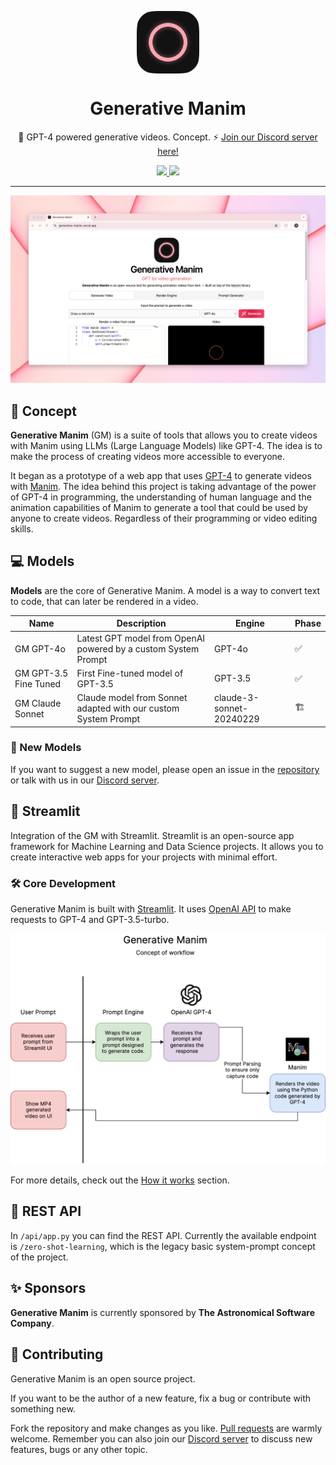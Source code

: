 <p align="center">
  <img
    src=".github/logo.png"
    align="center"
    width="100"
    alt="Generative Manim"
    title="Generative Manim"
  />
  <h1 align="center">Generative Manim</h1>
</p>

<p align="center">
  🎨 GPT-4 powered generative videos. Concept. ⚡️ <a href="https://discord.gg/HkbYEGybGv">Join our Discord server here!</a>
</p>

<p align="center">
  <a href="https://generative-manim.streamlit.app">
    <img src="https://static.streamlit.io/badges/streamlit_badge_black_white.svg" />
  </a>
  <a href="">
    <img src="https://img.shields.io/static/v1?label=OpenAI%20API&message=GPT-4&color=000000&logo=openai&style=flat" />
  </a>
</p>

---

![Preview](./.github/preview.jpg)

## 🚀 Concept

**Generative Manim** (GM) is a suite of tools that allows you to create videos with Manim using LLMs (Large Language Models) like GPT-4. The idea is to make the process of creating videos more accessible to everyone.

It began as a prototype of a web app that uses [GPT-4](https://openai.com/research/gpt-4) to generate videos with [Manim](https://www.manim.community). The idea behind this project is taking advantage of the power of GPT-4 in programming, the understanding of human language and the animation capabilities of Manim to generate a tool that could be used by anyone to create videos. Regardless of their programming or video editing skills.

## 💻 Models

**Models** are the core of Generative Manim. A model is a way to convert text to code, that can later be rendered in a video.

| Name                  | Description                                                    | Engine                   | Phase |
| --------------------- | -------------------------------------------------------------- | ------------------------ | ----- |
| GM GPT-4o             | Latest GPT model from OpenAI powered by a custom System Prompt | GPT-4o                   | ✅    |
| GM GPT-3.5 Fine Tuned | First Fine-tuned model of GPT-3.5                              | GPT-3.5                  | ✅    |
| GM Claude Sonnet      | Claude model from Sonnet adapted with our custom System Prompt | claude-3-sonnet-20240229 | 🏗️    |

### 📡 New Models

If you want to suggest a new model, please open an issue in the [repository](https://github.com/360macky/generative-manim/issues) or talk with us in our [Discord server](https://discord.gg/HkbYEGybGv).

## 🎒 Streamlit

Integration of the GM with Streamlit. Streamlit is an open-source app framework for Machine Learning and Data Science projects. It allows you to create interactive web apps for your projects with minimal effort.

### 🛠 Core Development

Generative Manim is built with [Streamlit](https://streamlit.io). It uses [OpenAI API](https://platform.openai.com/docs/api-reference/introduction) to make requests to GPT-4 and GPT-3.5-turbo.

![Blueprint](./src/pages/blueprint.png)

For more details, check out the [How it works](https://generative-manim.streamlit.app/%EF%B8%8F_How_it_works) section.

## 💬 REST API

In `/api/app.py` you can find the REST API. Currently the available endpoint is `/zero-shot-learning`, which is the legacy basic system-prompt concept of the project.

## ✨ Sponsors

**Generative Manim** is currently sponsored by **The Astronomical Software Company**.

## 🤲 Contributing

Generative Manim is an open source project.

If you want to be the author of a new feature, fix a bug or contribute with something new.

Fork the repository and make changes as you like. [Pull requests](https://github.com/360macky/generative-manim/pulls) are warmly welcome. Remember you can also join our [Discord server](https://discord.gg/HkbYEGybGv) to discuss new features, bugs or any other topic.
